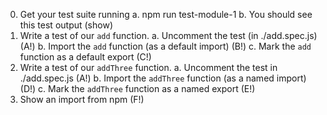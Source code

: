 

0. Get your test suite running
  a. npm run test-module-1
  b. You should see this test output (show)
1. Write a test of our `add` function.
  a. Uncomment the test (in ./add.spec.js) (A!)
  b. Import the `add` function (as a default import) (B!)
  c. Mark the `add` function as a default export (C!)
2. Write a test of our `addThree` function.
  a. Uncomment the test in ./add.spec.js (A!)
  b. Import the `addThree` function (as a named import) (D!)
  c. Mark the `addThree` function as a named export (E!)
3. Show an import from npm (F!)


